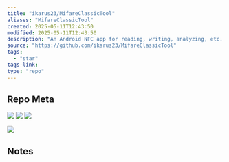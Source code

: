 ```yaml
---
title: "ikarus23/MifareClassicTool"
aliases: "MifareClassicTool"
created: 2025-05-11T12:43:50
modified: 2025-05-11T12:43:50
description: "An Android NFC app for reading, writing, analyzing, etc. MIFARE Classic RFID tags."
source: "https://github.com/ikarus23/MifareClassicTool"
tags:
  - "star"
tags-link:
type: "repo"
---
```

## Repo Meta

![](https://img.shields.io/github/stars/ikarus23/MifareClassicTool?style=for-the-badge&label=stars) ![](https://img.shields.io/github/repo-size/ikarus23/MifareClassicTool?style=for-the-badge&label=size) ![](https://img.shields.io/github/created-at/ikarus23/MifareClassicTool?style=for-the-badge&label=since)

[![](https://github-readme-stats.vercel.app/api/pin/?username=ikarus23&repo=MifareClassicTool&bg_color=00000000)](https://github.com/ikarus23/MifareClassicTool)

## Notes

